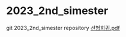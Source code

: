# 2023_2nd_simester
git 2023_2nd_simester repository
[선형회귀.pdf](https://github.com/chaos1231107/2023_2nd_simester/files/12779279/default.pdf)
